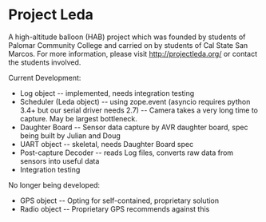 Project Leda
============

A high-altitude balloon (HAB) project which was founded by students of Palomar Community College and carried on by students of Cal State San Marcos.  For more information, please visit http://projectleda.org/ or contact the students involved.


Current Development:
- Log object              -- implemented, needs integration testing
- Scheduler (Leda object) -- using zope.event (asyncio requires python 3.4+ but our serial driver needs 2.7)
                          -- Camera takes a very long time to capture.  May be largest bottleneck.
- Daughter Board          -- Sensor data capture by AVR daughter board, spec being built by Julian and Doug
- UART object             -- skeletal, needs Daughter Board spec
- Post-capture Decoder    -- reads Log files, converts raw data from sensors into useful data 
- Integration testing     

No longer being developed:
- GPS object              -- Opting for self-contained, proprietary solution
- Radio object            -- Proprietary GPS recommends against this

